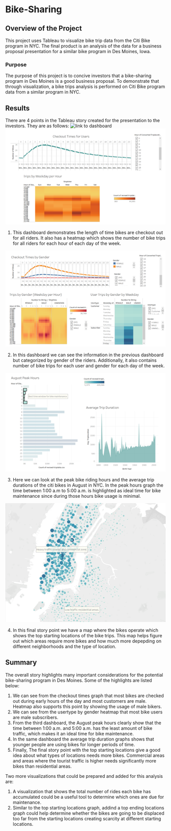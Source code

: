 # Bike-Sharing

## Overview of the Project

This project uses Tableau to visualize bike trip data from the Citi Bike program in NYC. The final product is an analysis of the data for a business proposal presentation for a similar bike program in Des Moines, Iowa. 

### Purpose

The purpose of this project is to concive investors that a bike-sharing program in Des Moines is a good business proposal. To demonstrate that through visualization, a bike trips analysis is performed on Citi Bike program data from a similar program in NYC.

## Results

There are 4 points in the Tableau story created for the presentation to the investors. They are as follows:
![link to dashboard](https://public.tableau.com/shared/GXXZS3DK3?:display_count=n&:origin=viz_share_link)
![Dashboard 1](https://github.com/Zarif601/Bike-Sharing/blob/main/Images/Dashboard%201.PNG)

1. This dashboard demonstrates the length of time bikes are checkout out for all riders. It also has a heatmap which shows the number of bike trips for all riders for each hour of each day of the week.

![Dashboard 2](https://github.com/Zarif601/Bike-Sharing/blob/main/Images/Dashboard%202.PNG)

2. In this dashboard we can see the information in the previous dashboard but categorized by gender of the riders. Additionally, it also contains number of bike trips for each user and gender for each day of the week.

![Dashboard 3](https://github.com/Zarif601/Bike-Sharing/blob/main/Images/Dashboard%203.PNG)

3. Here we can look at the peak bike riding hours and the average trip durations of the citi bikes in August in NYC. In the peak hours graph the time between 1:00 a.m to 5:00 a.m. is highlighted as ideal time for bike maintenance since during those hours bike usage is minimal.

![Point 4](https://github.com/Zarif601/Bike-Sharing/blob/main/Images/Point%204.PNG)

4. In this final story point we have a map where the bikes operate which shows the top starting locations of the bike trips. This map helps figure out which areas require more bikes and how much more depepding on different neighborhoods and the type of location.

## Summary

The overall story highlights many important considerations for the potential bike-sharing program in Des Moines. Some of the highlights are listed below:

1. We can see from the checkout times graph that most bikes are checked out during early hours of the day and most customers are male. Heatmap also supports this point by showing the usage of male bikers. 
2. We can see from the usertype by gender heatmap that most bike users are male subscribers.
3. From the third dashboard, the August peak hours clearly show that the time between 1:00 a.m. and 5:00 a.m. has the least amount of bike traffic, which makes it an ideal time for bike maintenance.
4. In the same dashboard the average trip duration graphs shows that younger people are using bikes for longer periods of time.
5. Finally, The final story point with the top starting locations give a good idea about what types of locations needs more bikes. Commercial areas and areas where the tourist traffic is higher needs significantly more bikes than residential areas.

Two more visualizations that could be prepared and added for this analysis are:

1. A visualization that shows the total number of rides each bike has accumulated could be a useful tool to determine which ones are due for maintenance.
2. Similar to the top starting locations graph, addind a top ending locations graph could help determine whether the bikes are going to be displaced too far from the starting locations creating scarcity at different starting locations.

